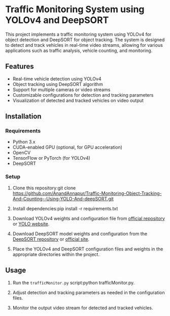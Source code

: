 # Traffic Monitoring System using YOLOv4 and DeepSORT

This project implements a traffic monitoring system using YOLOv4 for object detection and DeepSORT for object tracking. The system is designed to detect and track vehicles in real-time video streams, allowing for various applications such as traffic analysis, vehicle counting, and monitoring.

## Features

- Real-time vehicle detection using YOLOv4
- Object tracking using DeepSORT algorithm
- Support for multiple cameras or video streams
- Customizable configurations for detection and tracking parameters
- Visualization of detected and tracked vehicles on video output

## Installation

### Requirements

- Python 3.x
- CUDA-enabled GPU (optional, for GPU acceleration)
- OpenCV
- TensorFlow or PyTorch (for YOLOv4)
- DeepSORT

### Setup

1. Clone this repository:git clone https://github.com/AnandAnnapur/Traffic-Monitoring-Object-Tracking-And-Counting--Using-YOLO-And-deepSORT.git
2. Install dependencies:pip install -r requirements.txt

3. Download YOLOv4 weights and configuration file from [official repository](https://github.com/AlexeyAB/darknet) or [YOLO website](https://pjreddie.com/darknet/yolo/).

4. Download DeepSORT model weights and configuration from the [DeepSORT repository](https://github.com/nwojke/deep_sort) or [official site](https://github.com/nwojke/deep_sort).

5. Place the YOLOv4 and DeepSORT configuration files and weights in the appropriate directories within the project.

## Usage

1. Run the `trafficMonitor.py` script:python trafficMonitor.py.

2. Adjust detection and tracking parameters as needed in the configuration files.

3. Monitor the output video stream for detected and tracked vehicles.





